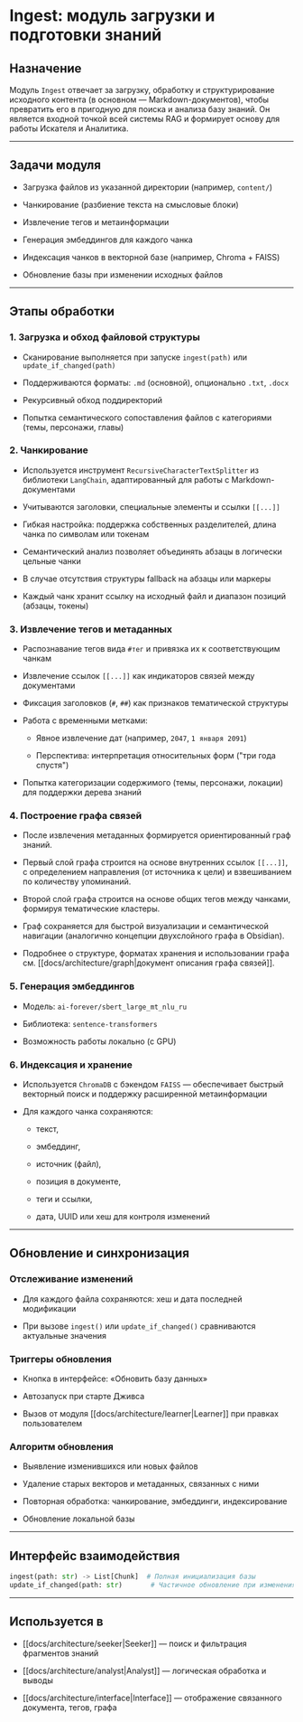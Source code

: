 # Ingest: модуль загрузки и подготовки знаний

## Назначение

Модуль `Ingest` отвечает за загрузку, обработку и структурирование исходного контента (в основном — Markdown-документов), чтобы превратить его в пригодную для поиска и анализа базу знаний. Он является входной точкой всей системы RAG и формирует основу для работы Искателя и Аналитика.

---

## Задачи модуля

- Загрузка файлов из указанной директории (например, `content/`)
    
- Чанкирование (разбиение текста на смысловые блоки)
    
- Извлечение тегов и метаинформации
    
- Генерация эмбеддингов для каждого чанка
    
- Индексация чанков в векторной базе (например, Chroma + FAISS)
    
- Обновление базы при изменении исходных файлов
    

---

## Этапы обработки

### 1. Загрузка и обход файловой структуры

- Сканирование выполняется при запуске `ingest(path)` или `update_if_changed(path)`
    
- Поддерживаются форматы: `.md` (основной), опционально `.txt`, `.docx`
    
- Рекурсивный обход поддиректорий
    
- Попытка семантического сопоставления файлов с категориями (темы, персонажи, главы)
    

### 2. Чанкирование

- Используется инструмент `RecursiveCharacterTextSplitter` из библиотеки `LangChain`, адаптированный для работы с Markdown-документами
    
- Учитываются заголовки, специальные элементы и ссылки `[[...]]`
    
- Гибкая настройка: поддержка собственных разделителей, длина чанка по символам или токенам
    
- Семантический анализ позволяет объединять абзацы в логически цельные чанки
    
- В случае отсутствия структуры fallback на абзацы или маркеры
    
- Каждый чанк хранит ссылку на исходный файл и диапазон позиций (абзацы, токены)
    

### 3. Извлечение тегов и метаданных

- Распознавание тегов вида `#тег` и привязка их к соответствующим чанкам
    
- Извлечение ссылок `[[...]]` как индикаторов связей между документами
    
- Фиксация заголовков (`#`, `##`) как признаков тематической структуры
    
- Работа с временными метками:
    
    - Явное извлечение дат (например, `2047`, `1 января 2091`)
        
    - Перспектива: интерпретация относительных форм ("три года спустя")
        
- Попытка категоризации содержимого (темы, персонажи, локации) для поддержки дерева знаний
    

### 4. Построение графа связей

- После извлечения метаданных формируется ориентированный граф знаний.
    
- Первый слой графа строится на основе внутренних ссылок `[[...]]`, с определением направления (от источника к цели) и взвешиванием по количеству упоминаний.
    
- Второй слой графа строится на основе общих тегов между чанками, формируя тематические кластеры.
    
- Граф сохраняется для быстрой визуализации и семантической навигации (аналогично концепции двухслойного графа в Obsidian).
    
- Подробнее о структуре, форматах хранения и использовании графа см. [[docs/architecture/graph|документ описания графа связей]].


### 5. Генерация эмбеддингов

- Модель: `ai-forever/sbert_large_mt_nlu_ru`
    
- Библиотека: `sentence-transformers`
    
- Возможность работы локально (с GPU)
    

### 6. Индексация и хранение

- Используется `ChromaDB` с бэкендом `FAISS` — обеспечивает быстрый векторный поиск и поддержку расширенной метаинформации
    
- Для каждого чанка сохраняются:
    
    - текст,
        
    - эмбеддинг,
        
    - источник (файл),
        
    - позиция в документе,
        
    - теги и ссылки,
        
    - дата, UUID или хеш для контроля изменений
        

---

## Обновление и синхронизация

### Отслеживание изменений

- Для каждого файла сохраняются: хеш и дата последней модификации
    
- При вызове `ingest()` или `update_if_changed()` сравниваются актуальные значения
    

### Триггеры обновления

- Кнопка в интерфейсе: «Обновить базу данных»
    
- Автозапуск при старте Дживса
    
- Вызов от модуля [[docs/architecture/learner|Learner]] при правках пользователем
    

### Алгоритм обновления

- Выявление изменившихся или новых файлов
    
- Удаление старых векторов и метаданных, связанных с ними
    
- Повторная обработка: чанкирование, эмбеддинги, индексирование
    
- Обновление локальной базы
    

---

## Интерфейс взаимодействия

```python
ingest(path: str) -> List[Chunk]  # Полная инициализация базы
update_if_changed(path: str)       # Частичное обновление при изменениях
```

---

## Используется в

- [[docs/architecture/seeker|Seeker]] — поиск и фильтрация фрагментов знаний
    
- [[docs/architecture/analyst|Analyst]] — логическая обработка и выводы
    
- [[docs/architecture/interface|Interface]] — отображение связанного документа, тегов, графа